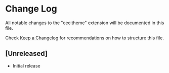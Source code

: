 # Change Log

All notable changes to the "cecitheme" extension will be documented in this file.

Check [Keep a Changelog](http://keepachangelog.com/) for recommendations on how to structure this file.

## [Unreleased]

- Initial release
